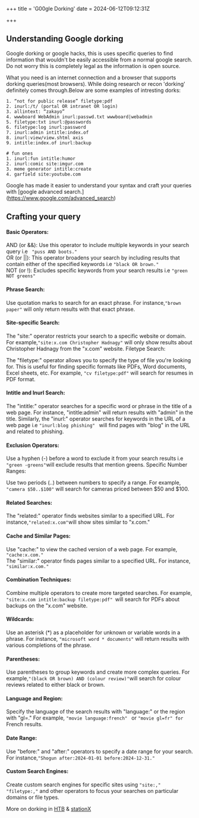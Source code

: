 +++
title = 'G00gle Dorking'
date = 2024-06-12T09:12:31Z

+++

## Understanding Google dorking
 
Google dorking or google hacks, this is uses specific queries to find information that wouldn't be easily accessible from a normal google search.
Do not worry this is completely legal as the information is open source.

What you need is an internet connection and a browser that supports dorking queries(most browsers).
While doing research or recon 'dorking' definitely comes through.Below are some examples of intresting dorks:

```
1. “not for public release” filetype:pdf
2. inurl:/t/ (portal OR intranet OR login)
3. allintext: “zakayo” 
4. wwwboard WebAdmin inurl:passwd.txt wwwboard|webadmin
5. filetype:txt inurl:@passwords
6. filetype:log inurl:password
7. inurl:admin intitle:index.of
8. inurl:view/view.shtml axis
9. intitle:index.of inurl:backup

# fun ones
1. inurl:fun intitle:humor
2. inurl:comic site:imgur.com
3. meme generator intitle:create
4. garfield site:youtube.com

```
Google has made it easier to understand your syntax and craft your queries with [google advanced search.] (https://www.google.com/advanced_search)

## Crafting your query
#### Basic Operators:

AND (or &&): Use this operator to include multiple keywords in your search query i.e ``` "puss AND boots."```      
OR (or ||): This operator broadens your search by including results that contain either of the specified keywords i.e ``` "black OR brown." ```   
NOT (or !): Excludes specific keywords from your search results i.e ``` "green NOT greens"  ```  
  
#### Phrase Search:

Use quotation marks to search for an exact phrase. For instance,``` "brown paper" ``` will only return results with that exact phrase.  

#### Site-specific Search:

The "site:"  operator restricts your search to a specific website or domain. For example,``` "site:x.com Christopher Hadnagy" ``` will only show results about Christopher Hadnagy from the "x.com" website.
Filetype Search:

The "filetype:" operator allows you to specify the type of file you're looking for. This is useful for finding specific formats like PDFs, Word documents, Excel sheets, etc. For example, ``` "cv filetype:pdf" ``` will search for resumes in PDF format.  

#### Intitle and Inurl Search:

The "intitle:" operator searches for a specific word or phrase in the title of a web page. For instance, "intitle:admin" will return results with "admin" in the title. 
Similarly, the "inurl:" operator searches for keywords in the URL of a web page i.e ``` "inurl:blog phishing"  ``` will find pages with "blog" in the URL and related to phishing.

#### Exclusion Operators:

Use a hyphen (-) before a word to exclude it from your search results i.e ``` "green -greens" ```will exclude results that mention greens.
Specific Number Ranges:

Use two periods (..) between numbers to specify a range. For example, ```"camera $50..$100"``` will search for cameras priced between $50 and $100.  

#### Related Searches:

The "related:" operator finds websites similar to a specified URL. For instance,``` "related:x.com" ```will show sites similar to "x.com."

#### Cache and Similar Pages:

Use "cache:" to view the cached version of a web page. For example, ```"cache:x.com."```  
The "similar:" operator finds pages similar to a specified URL. For instance, ```"similar:x.com."``` 

#### Combination Techniques:

Combine multiple operators to create more targeted searches. For example, ```"site:x.com intitle:backup filetype:pdf" ```will search for PDFs about backups on the "x.com" website.  

#### Wildcards:

Use an asterisk (*) as a placeholder for unknown or variable words in a phrase. For instance, ``` "microsoft word * documents" ``` will return results with various completions of the phrase.  

#### Parentheses:

Use parentheses to group keywords and create more complex queries. For example,``` "(black OR brown) AND (colour review)" ```will search for colour reviews related to either black or brown.

#### Language and Region:

Specify the language of the search results with "language:" or the region with "gl=." For example, ``` "movie language:french"  ``` or  ``` "movie gl=fr" for ``` French results.

#### Date Range:

Use "before:" and "after:" operators to specify a date range for your search. For instance,``` "Shogun after:2024-01-01 before:2024-12-31." ```

#### Custom Search Engines:

Create custom search engines for specific sites using ``` "site:," "filetype:," ``` and other operators to focus your searches on particular domains or file types.

More on dorking in [HTB](https://www.hackthebox.com/blog/What-Is-Google-Dorking) & [stationX](https://www.stationx.net/google-dorks-cheat-sheet/)
